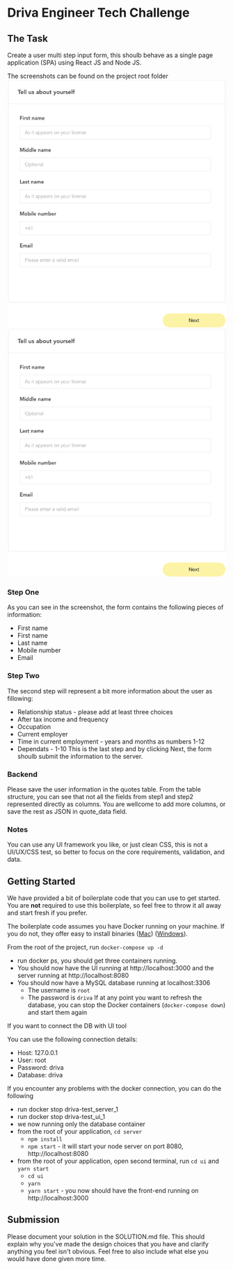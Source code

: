 
# Driva Engineer Tech Challenge 

## The Task
Create a user multi step input form, this shoulb behave as a single page application (SPA) using React JS and Node JS.

The screenshots can be found on the project root folder
![Step 01](/step1.png?raw=true "Step One")
![Step 02](/step1.png?raw=true "Step Two")

### Step One
As you can see in the screenshot, the form contains the following pieces of information:
* First name
* First name
* Last name
* Mobile number
* Email

### Step Two
The second step will represent a bit more information about the user as fillowing:
* Relationship status - please add at least three choices
* After tax income and frequency
* Occupation
* Current employer
* Time in current employment - years and months as numbers 1-12
* Dependats - 1-10
This is the last step and by clicking Next, the form shoulb submit the information to the server.

### Backend
Please save the user information in the quotes table.
From the table structure, you can see that not all the fields from step1 and step2 represented directly as columns. 
You are wellcome to add more columns, or save the rest as JSON in quote_data field.

### Notes
You can use any UI framework you like, or just clean CSS, this is not a UI/UX/CSS test, so better to focus on the core requirements, validation, and data. 

## Getting Started
We have provided a bit of boilerplate code that you can use to get started.  You are **not** required to use this boilerplate, so feel free to throw it all away and start fresh if you prefer.

The boilerplate code assumes you have Docker running on your machine.  If you do not, they offer easy to install binaries ([Mac](https://docs.docker.com/docker-for-mac/install/)) ([Windows](https://docs.docker.com/docker-for-windows/install/)).

From the root of the project, run `docker-compose up -d`
* run docker ps, you should get three containers running.
* You should now have the UI running at http://localhost:3000 and the server running at http://localhost:8080
* You should now have a MySQL database running at localhost:3306
    * The username is `root`
    * The password is `driva`
If at any point you want to refresh the database, you can stop the Docker containers (`docker-compose down`) and start them again

If you want to connect the DB with UI tool

You can use the following connection details:
- Host: 127.0.0.1
- User: root
- Password: driva  
- Database: driva


If you encounter any problems with the docker connection,
you can do the following
- run docker stop driva-test_server_1 
- run docker stop driva-test_ui_1
- we now running only the database container
- from the root of your application, `cd server`
  - `npm install`
  - `npm start` -  it will start your node server on port 8080, http://localhost:8080
- from the root of your application, open second terminal, run `cd ui` and `yarn start`
  - `cd ui`
  - `yarn`
  - `yarn start` - you now should have the front-end running on http://localhost:3000


## Submission
Please document your solution in the SOLUTION.md file.  This should explain why you've made the design choices that you have and clarify anything you feel isn't obvious.  Feel free to also include what else you would have done given more time.
